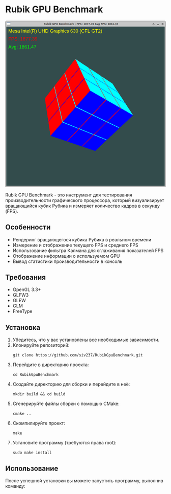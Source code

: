 # Rubik GPU Benchmark

![Rubik GPU Benchmark Screenshot](screenprj.png)

Rubik GPU Benchmark - это инструмент для тестирования производительности графического процессора, который визуализирует вращающийся кубик Рубика и измеряет количество кадров в секунду (FPS).

## Особенности

- Рендеринг вращающегося кубика Рубика в реальном времени
- Измерение и отображение текущего FPS и среднего FPS
- Использование фильтра Калмана для сглаживания показателей FPS
- Отображение информации о используемом GPU
- Вывод статистики производительности в консоль

## Требования

- OpenGL 3.3+
- GLFW3
- GLEW
- GLM
- FreeType

## Установка

1. Убедитесь, что у вас установлены все необходимые зависимости.
2. Клонируйте репозиторий:
   ```
   git clone https://github.com/siv237/RubikGpuBenchmark.git
   ```
3. Перейдите в директорию проекта:
   ```
   cd RubikGpuBenchmark
   ```
4. Создайте директорию для сборки и перейдите в неё:
   ```
   mkdir build && cd build
   ```
5. Сгенерируйте файлы сборки с помощью CMake:
   ```
   cmake ..
   ```
6. Скомпилируйте проект:
   ```
   make
   ```
7. Установите программу (требуются права root):
   ```
   sudo make install
   ```

## Использование

После успешной установки вы можете запустить программу, выполнив команду:
